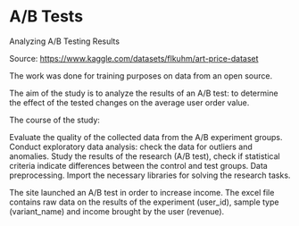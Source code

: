 # A/B Tests
Analyzing A/B Testing Results

Source: https://www.kaggle.com/datasets/flkuhm/art-price-dataset

The work was done for training purposes on data from an open source.

The aim of the study is to analyze the results of an A/B test: to determine the effect of the tested changes on the average user order value.

The course of the study:

Evaluate the quality of the collected data from the A/B experiment groups. Conduct exploratory data analysis: check the data for outliers and anomalies. Study the results of the research (A/B test), check if statistical criteria indicate differences between the control and test groups. Data preprocessing. Import the necessary libraries for solving the research tasks.

The site launched an A/B test in order to increase income. The excel file contains raw data on the results of the experiment (user_id), sample type (variant_name) and income brought by the user (revenue).
